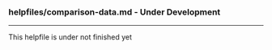 ### helpfiles/comparison-data.md - Under Development

***

This helpfile is under not finished yet

